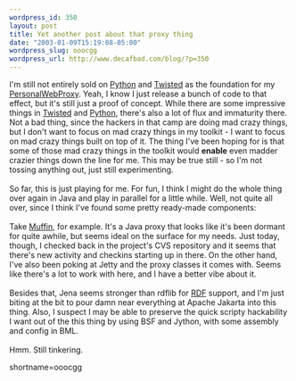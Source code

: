 ```yaml
--- 
wordpress_id: 350
layout: post
title: Yet another post about that proxy thing
date: "2003-01-09T15:19:08-05:00"
wordpress_slug: ooocgg
wordpress_url: http://www.decafbad.com/blog/?p=350
---
```

I'm still not entirely sold on <a href="http://www.decafbad.com/twiki/bin/view/Main/Python">Python</a> and <a href="http://www.decafbad.com/twiki/bin/view/Main/Twisted">Twisted</a> as the foundation for my <a href="http://www.decafbad.com/twiki/bin/view/Main/PersonalWebProxy">PersonalWebProxy</a>.  Yeah, I know I just release a bunch of code to that effect, but it's still just a proof of concept.  While there are some impressive things in <a href="http://www.decafbad.com/twiki/bin/view/Main/Twisted">Twisted</a> and <a href="http://www.decafbad.com/twiki/bin/view/Main/Python">Python</a>, there's also a lot of flux and immaturity there.  Not a bad thing, since the hackers in that camp are doing mad crazy things, but I don't want to focus on mad crazy things in my toolkit - I want to focus on mad crazy things built on top of it.  The thing I've been hoping for is that some of those mad crazy things in the toolkit would <strong>enable</strong> even madder crazier things down the line for me.  This may be true still - so I'm not tossing anything out, just still experimenting.
<br /><br />
So far, this is just playing for me.  For fun, I think I might do the whole thing over again in Java and play in parallel for a little while.  Well, not quite all over, since I think I've found some pretty ready-made components:
<br /><br />
Take <a href="http://muffin.doit.org/" target="_top">Muffin</a>, for example.  It's a Java proxy that looks like it's been dormant for quite awhile, but seems ideal on the surface for my needs.  Just today, though, I checked back in the project's CVS repository and it seems that there's new activity and checkins starting up in there.  On the other hand, I've also been poking at Jetty and the proxy classes it comes with.  Seems like there's a lot to work with here, and I have a better vibe about it.
<br /><br />
Besides that, Jena seems stronger than rdflib for <a href="http://www.decafbad.com/twiki/bin/view/Main/RDF">RDF</a> support, and I'm just biting at the bit to pour damn near everything at Apache Jakarta into this thing.  Also, I suspect I may be able to preserve the quick scripty hackability I want out of the this thing by using BSF and Jython, with some assembly and config in BML.
<br /><br />
Hmm.  Still tinkering.
<!--more-->
shortname=ooocgg
